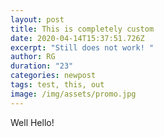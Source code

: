 ```yaml
---
layout: post
title: This is completely custom
date: 2020-04-14T15:37:51.726Z
excerpt: "Still does not work! "
author: RG
duration: "23"
categories: newpost
tags: test, this, out
image: /img/assets/promo.jpg
---
```

Well Hello!